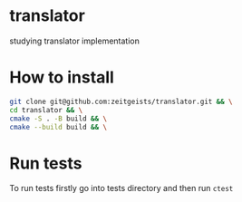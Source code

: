 # translator
studying translator implementation

# How to install
```bash
git clone git@github.com:zeitgeists/translator.git && \
cd translator && \
cmake -S . -B build && \
cmake --build build && \
```

# Run tests
To run tests firstly go into tests directory and then run `ctest`

